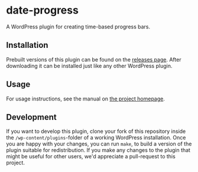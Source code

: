 # date-progress

A WordPress plugin for creating time-based progress bars.

## Installation

Prebuilt versions of this plugin can be found on the
[releases page](https://github.com/valomedia/date-progress/releases). After downloading it can be installed just 
like any other WordPress plugin.

## Usage

For usage instructions, see the manual on [the project homepage](https://valo.media/en-us/dateprogress).

## Development

If you want to develop this plugin, clone your fork of this repository inside the `/wp-content/plugins`-folder of a 
working WordPress installation.  Once you are happy with your changes, you can run `make`, to build a version of the 
plugin suitable for redistribution.  If you make any changes to the plugin that might be useful for other users, 
we'd appreciate a pull-request to this project.
